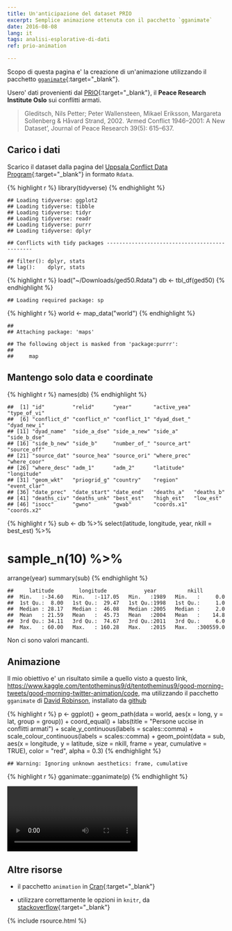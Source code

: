 ```yaml
---
title: Un'anticipazione del dataset PRIO
excerpt: Semplice animazione ottenuta con il pacchetto `gganimate`
date: 2016-08-08
lang: it
tags: analisi-esplorative-di-dati
ref: prio-animation

---
```


Scopo di questa pagina e' la creazione di un'animazione utilizzando il pacchetto [`gganimate`](https://github.com/dgrtwo/gganimate){:target="_blank"}.

Usero' dati provenienti dal [PRIO](https://www.prio.org/){:target="_blank"}, il **Peace Research Institute Oslo** sui conflitti armati.

> Gleditsch, Nils Petter; Peter Wallensteen, Mikael Eriksson, Margareta Sollenberg & Håvard Strand, 2002. ‘Armed Conflict 1946–2001: A New Dataset’, Journal of Peace Research 39(5): 615–637.

Carico i dati
-------------

Scarico il dataset dalla pagina del [Uppsala Conflict Data Program](http://www.pcr.uu.se/research/UCDP/){:target="_blank"} in formato `Rdata`.

{% highlight r %}
library(tidyverse)
{% endhighlight %}

    ## Loading tidyverse: ggplot2
    ## Loading tidyverse: tibble
    ## Loading tidyverse: tidyr
    ## Loading tidyverse: readr
    ## Loading tidyverse: purrr
    ## Loading tidyverse: dplyr

    ## Conflicts with tidy packages ----------------------------------------------

    ## filter(): dplyr, stats
    ## lag():    dplyr, stats

{% highlight r %}
load("~/Downloads/ged50.Rdata")
db <- tbl_df(ged50)
{% endhighlight %}

    ## Loading required package: sp

{% highlight r %}
world <- map_data("world")
{% endhighlight %}

    ## 
    ## Attaching package: 'maps'

    ## The following object is masked from 'package:purrr':
    ## 
    ##     map

Mantengo solo data e coordinate
-------------------------------

{% highlight r %}
names(db)
{% endhighlight %}

    ##  [1] "id"         "relid"      "year"       "active_yea" "type_of_vi"
    ##  [6] "conflict_d" "conflict_n" "conflict_1" "dyad_dset_" "dyad_new_i"
    ## [11] "dyad_name"  "side_a_dse" "side_a_new" "side_a"     "side_b_dse"
    ## [16] "side_b_new" "side_b"     "number_of_" "source_art" "source_off"
    ## [21] "source_dat" "source_hea" "source_ori" "where_prec" "where_coor"
    ## [26] "where_desc" "adm_1"      "adm_2"      "latitude"   "longitude" 
    ## [31] "geom_wkt"   "priogrid_g" "country"    "region"     "event_clar"
    ## [36] "date_prec"  "date_start" "date_end"   "deaths_a"   "deaths_b"  
    ## [41] "deaths_civ" "deaths_unk" "best_est"   "high_est"   "low_est"   
    ## [46] "isocc"      "gwno"       "gwab"       "coords.x1"  "coords.x2"

{% highlight r %}
sub <- db %>% 
  select(latitude,
         longitude,
         year,
         nkill = best_est) %>% 
  # sample_n(10) %>%
  arrange(year) 
summary(sub)
{% endhighlight %}

    ##     latitude        longitude            year          nkill         
    ##  Min.   :-34.60   Min.   :-117.05   Min.   :1989   Min.   :     0.0  
    ##  1st Qu.:  8.00   1st Qu.:  29.47   1st Qu.:1998   1st Qu.:     1.0  
    ##  Median : 28.17   Median :  46.08   Median :2005   Median :     2.0  
    ##  Mean   : 21.59   Mean   :  45.73   Mean   :2004   Mean   :    14.8  
    ##  3rd Qu.: 34.11   3rd Qu.:  74.67   3rd Qu.:2011   3rd Qu.:     6.0  
    ##  Max.   : 60.00   Max.   : 160.28   Max.   :2015   Max.   :300559.0

Non ci sono valori mancanti.

Animazione
----------

Il mio obiettivo e' un risultato simile a quello visto a questo link, <https://www.kaggle.com/tentotheminus9/d/tentotheminus9/good-morning-tweets/good-morning-twitter-animation/code>, ma utilizzando il pacchetto `gganimate` di [David Robinson](http://varianceexplained.org/), installato da [github](https://github.com/dgrtwo/gganimate)

{% highlight r %}
p <- ggplot() +
  geom_path(data = world, aes(x = long,
                              y = lat,
                              group = group)) +
  coord_equal() +
  labs(title = "Persone uccise in conflitti armati") +
  scale_y_continuous(labels = scales::comma) +
  scale_colour_continuous(labels = scales::comma) +
  geom_point(data = sub,
             aes(x = longitude,
                 y = latitude,
                 size = nkill,
                 frame = year,
                 cumulative = TRUE),
             color = "red",
             alpha = 0.3)
{% endhighlight %}

    ## Warning: Ignoring unknown aesthetics: frame, cumulative

{% highlight r %}
gganimate::gganimate(p)
{% endhighlight %}

<video controls loop>
<source src="{{ site.url }}/assets/animations/prio/prio.webm" />
<p>
video of chunk anim
</p>
</video>

Altre risorse
-------------

-   il pacchetto `animation` in [Cran](https://cran.r-project.org/web/packages/animation/animation.pdf){:target="_blank"}

-   utilizzare correttamente le opzioni in `knitr`, da [stackoverflow](http://stackoverflow.com/questions/12038893/combining-r-markdown-and-animation-package#12039871){:target="_blank"}

{% include rsource.html %}
